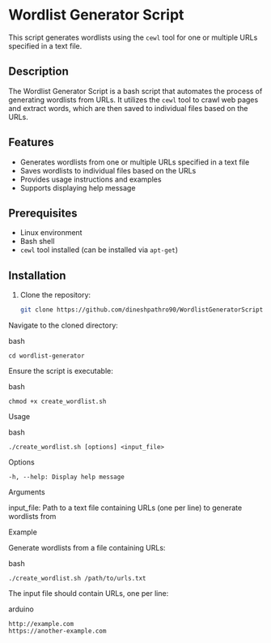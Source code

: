 # Wordlist Generator Script

This script generates wordlists using the `cewl` tool for one or multiple URLs specified in a text file.

## Description

The Wordlist Generator Script is a bash script that automates the process of generating wordlists from URLs. It utilizes the `cewl` tool to crawl web pages and extract words, which are then saved to individual files based on the URLs.

## Features

- Generates wordlists from one or multiple URLs specified in a text file
- Saves wordlists to individual files based on the URLs
- Provides usage instructions and examples
- Supports displaying help message

## Prerequisites

- Linux environment
- Bash shell
- `cewl` tool installed (can be installed via `apt-get`)

## Installation

1. Clone the repository:

   ```bash
   git clone https://github.com/dineshpathro90/WordlistGeneratorScript.git


Navigate to the cloned directory:

bash

    cd wordlist-generator


Ensure the script is executable:


bash

    chmod +x create_wordlist.sh


Usage


bash

    ./create_wordlist.sh [options] <input_file>


Options

    -h, --help: Display help message

Arguments

  input_file: Path to a text file containing URLs (one per line) to generate wordlists from

Example

Generate wordlists from a file containing URLs:

bash

    ./create_wordlist.sh /path/to/urls.txt

The input file should contain URLs, one per line:

arduino

    http://example.com
    https://another-example.com

